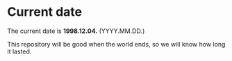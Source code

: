 # Current date

The current date is **1998.12.04.** (YYYY.MM.DD.)

This repository will be good when the world ends, so we will know how long it lasted.